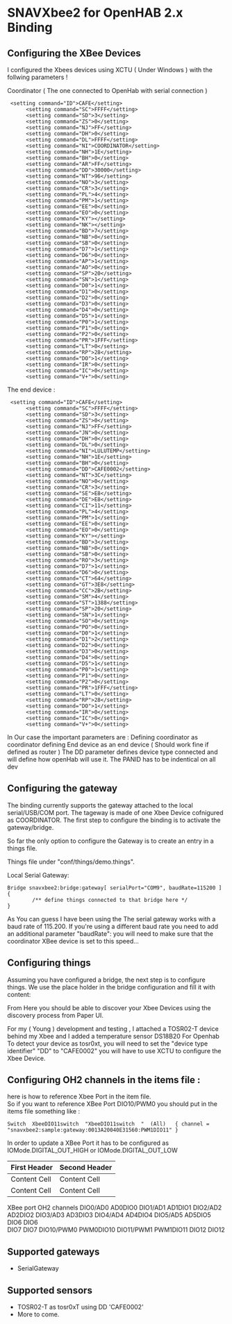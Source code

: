 # SNAVXbee2 for OpenHAB 2.x Binding

## Configuring the XBee Devices 
I configured the Xbees devices using XCTU ( Under Windows ) with the follwing parameters ! 

Coordinator ( The one connected to OpenHab with serial connection ) 
```
 <setting command="ID">CAFE</setting>
      <setting command="SC">FFFF</setting>
      <setting command="SD">3</setting>
      <setting command="ZS">0</setting>
      <setting command="NJ">FF</setting>
      <setting command="DH">0</setting>
      <setting command="DL">FFFF</setting>
      <setting command="NI">COORDINATOR</setting>
      <setting command="NH">1E</setting>
      <setting command="BH">0</setting>
      <setting command="AR">FF</setting>
      <setting command="DD">30000</setting>
      <setting command="NT">96</setting>
      <setting command="NO">3</setting>
      <setting command="CR">3</setting>
      <setting command="PL">4</setting>
      <setting command="PM">1</setting>
      <setting command="EE">0</setting>
      <setting command="EO">0</setting>
      <setting command="KY"></setting>
      <setting command="NK"></setting>
      <setting command="BD">7</setting>
      <setting command="NB">0</setting>
      <setting command="SB">0</setting>
      <setting command="D7">1</setting>
      <setting command="D6">0</setting>
      <setting command="AP">1</setting>
      <setting command="AO">0</setting>
      <setting command="SP">20</setting>
      <setting command="SN">1</setting>
      <setting command="D0">1</setting>
      <setting command="D1">0</setting>
      <setting command="D2">0</setting>
      <setting command="D3">0</setting>
      <setting command="D4">0</setting>
      <setting command="D5">1</setting>
      <setting command="P0">1</setting>
      <setting command="P1">0</setting>
      <setting command="P2">0</setting>
      <setting command="PR">1FFF</setting>
      <setting command="LT">0</setting>
      <setting command="RP">28</setting>
      <setting command="DO">1</setting>
      <setting command="IR">0</setting>
      <setting command="IC">0</setting>
      <setting command="V+">0</setting>
```

The end device : 
```
 <setting command="ID">CAFE</setting>
      <setting command="SC">FFFF</setting>
      <setting command="SD">3</setting>
      <setting command="ZS">0</setting>
      <setting command="NJ">FF</setting>
      <setting command="JN">0</setting>
      <setting command="DH">0</setting>
      <setting command="DL">0</setting>
      <setting command="NI">LULUTEMP</setting>
      <setting command="NH">1E</setting>
      <setting command="BH">0</setting>
      <setting command="DD">CAFE0002</setting>
      <setting command="NT">3C</setting>
      <setting command="NO">0</setting>
      <setting command="CR">3</setting>
      <setting command="SE">E8</setting>
      <setting command="DE">E8</setting>
      <setting command="CI">11</setting>
      <setting command="PL">4</setting>
      <setting command="PM">1</setting>
      <setting command="EE">0</setting>
      <setting command="EO">0</setting>
      <setting command="KY"></setting>
      <setting command="BD">3</setting>
      <setting command="NB">0</setting>
      <setting command="SB">0</setting>
      <setting command="RO">3</setting>
      <setting command="D7">1</setting>
      <setting command="D6">0</setting>
      <setting command="CT">64</setting>
      <setting command="GT">3E8</setting>
      <setting command="CC">2B</setting>
      <setting command="SM">4</setting>
      <setting command="ST">1388</setting>
      <setting command="SP">20</setting>
      <setting command="SN">1</setting>
      <setting command="SO">0</setting>
      <setting command="PO">0</setting>
      <setting command="D0">1</setting>
      <setting command="D1">2</setting>
      <setting command="D2">0</setting>
      <setting command="D3">0</setting>
      <setting command="D4">0</setting>
      <setting command="D5">1</setting>
      <setting command="P0">1</setting>
      <setting command="P1">0</setting>
      <setting command="P2">0</setting>
      <setting command="PR">1FFF</setting>
      <setting command="LT">0</setting>
      <setting command="RP">28</setting>
      <setting command="DO">1</setting>
      <setting command="IR">0</setting>
      <setting command="IC">0</setting>
      <setting command="V+">0</setting>
```

In Our case the important parameters are : 
Defining coordinator as coordinator
defining End device as an end device ( Should work fine if defined as router ) 
The DD parameter defines device type connected and will define how openHab will use it.
The PANID has to be  indentical on all dev 



## Configuring the gateway

The binding currently supports the gateway attached to the local serial/USB/COM port. The tageway is made of one Xbee Device cofnigured as COORDINATOR.
The first step to configure the binding is to activate the gateway/bridge. 

So far the only option to configure the Gateway is to create an entry in a things file.

Things file under "conf/things/demo.things".

Local Serial Gateway:

```
Bridge snavxbee2:bridge:gateway[ serialPort="COM9", baudRate=115200 ] 
{
        /** define things connected to that bridge here */
}
```

As You can guess I have been using the The serial gateway works with a baud rate of 115.200. If you're using a different baud rate you need to add an additional parameter "baudRate":
you will need to make sure that the coordinator XBee device is set to this speed... 

  
  
## Configuring things

Assuming you have configured a bridge, the next step is to configure things. We use the place holder in the bridge configuration and fill it with content:

From Here you should be able to discover your Xbee Devices using the discovery process from Paper UI. 

For my ( Young ) development and testing , I  attached a TOSR02-T  device behind my Xbee  and I added a temperature sensor DS18B20
For Openhab To detect your device as tosr0xt, you will need to set the "device type identifier" "DD" to "CAFE0002"
you will have to use XCTU to configure the Xbee Device. 



## Configuring OH2 channels in the items file : 

here is how to reference Xbee Port in the item file.  
So if you want to reference XBee Port DIO10/PWM0 you should put in the items file something like : 

    Switch  XbeeDIO11switch  "XbeeDIO11switch  "  (All)   { channel = "snavxbee2:sample:gateway:0013A20040E31560:PWM1DIO11" }
    
In order to update a XBee Port  it has to be configured as IOMode.DIGITAL_OUT_HIGH or IOMode.DIGITAL_OUT_LOW

First Header  | Second Header
------------- | -------------
Content Cell  | Content Cell
Content Cell  | Content Cell


XBee port                              OH2 channels
DIO0/AD0                               AD0DIO0 
DIO1/AD1                               AD1DIO1
DIO2/AD2                               AD2DIO2
DIO3/AD3                               AD3DIO3
DIO4/AD4                               AD4DIO4
DIO5/AD5                               AD5DIO5
DIO6                                   DIO6    
DIO7                                   DIO7
DIO10/PWM0                             PWM0DIO10
DIO11/PWM1                             PWM1DIO11
DIO12                                  DIO12


## Supported gateways

- SerialGateway

## Supported sensors

- TOSR02-T as tosr0xT using DD 'CAFE0002' 
- More to come.   
